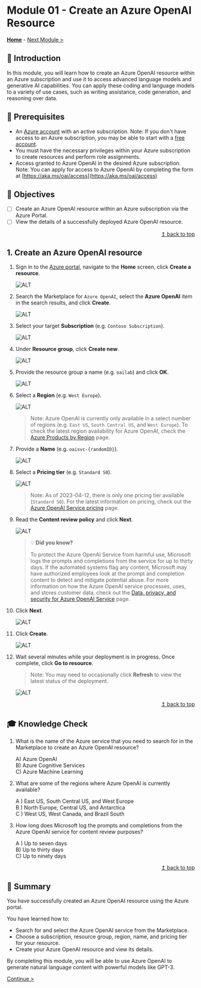 # Module 01 - Create an Azure OpenAI Resource

**[Home](../README.md)** - [Next Module >](../modules/module02.md)

## :loudspeaker: Introduction

In this module, you will learn how to create an Azure OpenAI resource within an Azure subscription and use it to access advanced language models and generative AI capabilities. You can apply these coding and language models to a variety of use cases, such as writing assistance, code generation, and reasoning over data.

## :thinking: Prerequisites

* An [Azure account](https://azure.microsoft.com/free/) with an active subscription. Note: If you don't have access to an Azure subscription, you may be able to start with a [free account](https://www.azure.com/free).
* You must have the necessary privileges within your Azure subscription to create resources and  perform role assignments.
* Access granted to Azure OpenAI in the desired Azure subscription. Note: You can apply for access to Azure OpenAI by completing the form at [https://aka.ms/oai/access](https://aka.ms/oai/access)

## :dart: Objectives

* [ ] Create an Azure OpenAI resource within an Azure subscription via the Azure Portal.
* [ ] View the details of a successfully deployed Azure OpenAI resource.

<div align="right"><a href="#readme">↥ back to top</a></div>

## 1. Create an Azure OpenAI resource

1. Sign in to the [Azure portal](https://portal.azure.com), navigate to the **Home** screen, click **Create a resource**.

    ![ALT](../images/modules/module01/01.01.png)

1. Search the Marketplace for `Azure OpenAI`, select the **Azure OpenAI** item in the search results, and click **Create**.

    ![ALT](../images/modules/module01/01.02.png)

1. Select your target **Subscription** (e.g. `Contoso Subscription`).

    ![ALT](../images/modules/module01/01.03.png)

1. Under **Resource group**, click **Create new**.

    ![ALT](../images/modules/module01/01.04.png)

1. Provide the resource group a name (e.g. `oailab`) and click **OK**.

    ![ALT](../images/modules/module01/01.05.png)

1. Select a **Region** (e.g. `West Europe`).

    ![ALT](../images/modules/module01/01.06.png)

    > Note: Azure OpenAI is currently only available in a select number of regions (e.g. `East US`, `South Central US`, and `West Europe`). To check the latest region availability for Azure OpenAI, check the [Azure Products by Region](https://azure.microsoft.com/explore/global-infrastructure/products-by-region/?products=cognitive-services) page.

1. Provide a **Name** (e.g. `oaisvc-{randomID}`).

    ![ALT](../images/modules/module01/01.07.png)

1. Select a **Pricing tier** (e.g. `Standard S0`).

    ![ALT](../images/modules/module01/01.08.png)

    > Note: As of 2023-04-12, there is only one pricing tier available (`Standard S0`). For the latest information on pricing, check out the [Azure OpenAI Service pricing](https://azure.microsoft.com/pricing/details/cognitive-services/openai-service/) page.

1. Read the **Content review policy** and click **Next**.

    ![ALT](../images/modules/module01/01.09.png)

    > :bulb: **Did you know?**
    >
    > To protect the Azure OpenAI Service from harmful use, Microsoft logs the prompts and completions from the service for up to thirty days. If the automated systems flag any content, Microsoft may have authorized employees look at the prompt and completion content to detect and mitigate potential abuse. For more information on how the Azure OpenAI service processes, uses, and stores customer data, check out the [Data, privacy, and security for Azure OpenAI Service](https://learn.microsoft.com/legal/cognitive-services/openai/data-privacy) page.

1. Click **Next**.

    ![ALT](../images/modules/module01/01.10.png)

1. Click **Create**.

    ![ALT](../images/modules/module01/01.11.png)

1. Wait several minutes while your deployment is in progress. Once complete, click **Go to resource**.

    > Note: You may need to occasionally click **Refresh** to view the latest status of the deployment.

    ![ALT](../images/modules/module01/01.12.png)

<div align="right"><a href="#readme">↥ back to top</a></div>

## :mortar_board: Knowledge Check

1. What is the name of the Azure service that you need to search for in the Marketplace to create an Azure OpenAI resource?

    A) Azure OpenAI  
    B) Azure Cognitive Services  
    C) Azure Machine Learning

2. What are some of the regions where Azure OpenAI is currently available?

    A ) East US, South Central US, and West Europe  
    B ) North Europe, Central US, and Antarctica  
    C ) West US, West Canada, and Brazil South

3. How long does Microsoft log the prompts and completions from the Azure OpenAI service for content review purposes?

    A ) Up to seven days  
    B) Up to thirty days  
    C) Up to ninety days

<div align="right"><a href="#readme">↥ back to top</a></div>

## :tada: Summary

You have successfully created an Azure OpenAI resource using the Azure portal. 

You have learned how to:

* Search for and select the Azure OpenAI service from the Marketplace.
* Choose a subscription, resource group, region, name, and pricing tier for your resource.
* Create your Azure OpenAI resource and view its details.

By completing this module, you will be able to use Azure OpenAI to generate natural language content with powerful models like GPT-3.

[Continue >](../modules/module02.md)
